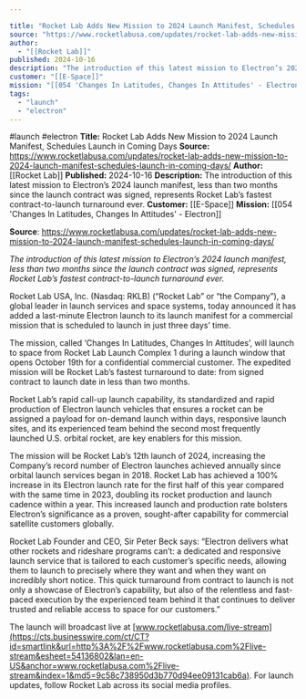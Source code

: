 ```yaml
---

title: "Rocket Lab Adds New Mission to 2024 Launch Manifest, Schedules Launch in Coming Days "
source: "https://www.rocketlabusa.com/updates/rocket-lab-adds-new-mission-to-2024-launch-manifest-schedules-launch-in-coming-days/"
author:
  - "[[Rocket Lab]]"
published: 2024-10-16
description: "The introduction of this latest mission to Electron’s 2024 launch manifest, less than two months since the launch contract was signed, represents Rocket Lab’s fastest contract-to-launch turnaround ever."
customer: "[[E-Space]]"
mission: "[[054 'Changes In Latitudes, Changes In Attitudes' - Electron]]"
tags:
  - "launch"
  - "electron"
---
```


#launch #electron
**Title:** Rocket Lab Adds New Mission to 2024 Launch Manifest, Schedules Launch in Coming Days 
**Source:** https://www.rocketlabusa.com/updates/rocket-lab-adds-new-mission-to-2024-launch-manifest-schedules-launch-in-coming-days/
**Author:** [[Rocket Lab]]
**Published:** 2024-10-16
**Description:** The introduction of this latest mission to Electron’s 2024 launch manifest, less than two months since the launch contract was signed, represents Rocket Lab’s fastest contract-to-launch turnaround ever.
**Customer:** [[E-Space]]
**Mission:** [[054 'Changes In Latitudes, Changes In Attitudes' - Electron]]

**Source**: https://www.rocketlabusa.com/updates/rocket-lab-adds-new-mission-to-2024-launch-manifest-schedules-launch-in-coming-days/

*The introduction of this latest mission to Electron’s 2024 launch manifest, less than two months since the launch contract was signed, represents Rocket Lab’s fastest contract-to-launch turnaround ever.*

Rocket Lab USA, Inc. (Nasdaq: RKLB) (“Rocket Lab” or “the Company”), a global leader in launch services and space systems, today announced it has added a last-minute Electron launch to its launch manifest for a commercial mission that is scheduled to launch in just three days’ time.

The mission, called ‘Changes In Latitudes, Changes In Attitudes’, will launch to space from Rocket Lab Launch Complex 1 during a launch window that opens October 19th for a confidential commercial customer. The expedited mission will be Rocket Lab’s fastest turnaround to date: from signed contract to launch date in less than two months.

Rocket Lab’s rapid call-up launch capability, its standardized and rapid production of Electron launch vehicles that ensures a rocket can be assigned a payload for on-demand launch within days, responsive launch sites, and its experienced team behind the second most frequently launched U.S. orbital rocket, are key enablers for this mission.

The mission will be Rocket Lab’s 12th launch of 2024, increasing the Company’s record number of Electron launches achieved annually since orbital launch services began in 2018. Rocket Lab has achieved a 100% increase in its Electron launch rate for the first half of this year compared with the same time in 2023, doubling its rocket production and launch cadence within a year. This increased launch and production rate bolsters Electron’s significance as a proven, sought-after capability for commercial satellite customers globally.

Rocket Lab Founder and CEO, Sir Peter Beck says: “Electron delivers what other rockets and rideshare programs can’t: a dedicated and responsive launch service that is tailored to each customer’s specific needs, allowing them to launch to precisely where they want and when they want on incredibly short notice. This quick turnaround from contract to launch is not only a showcase of Electron’s capability, but also of the relentless and fast-paced execution by the experienced team behind it that continues to deliver trusted and reliable access to space for our customers.”

The launch will broadcast live at [www.rocketlabusa.com/live-stream](https://cts.businesswire.com/ct/CT?id=smartlink&url=http%3A%2F%2Fwww.rocketlabusa.com%2Flive-stream&esheet=54136802&lan=en-US&anchor=www.rocketlabusa.com%2Flive-stream&index=1&md5=9c58c738950d3b770d94ee09131cab6a). For launch updates, follow Rocket Lab across its social media profiles.